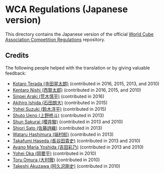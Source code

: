 WCA Regulations (Japanese version)
================================

This directory contains the Japanese version of
the official [World Cube Association Competition Regulations](https://worldcubeassociation.org/regulations/) repository.

Credits
-------

The following people helped with the translation or by giving valuable feedback:

* [Kotaro Terada (寺田晃太朗)](https://www.worldcubeassociation.org/results/p.php?i=2010TERA01) (contributed in 2016, 2015, 2013, and 2010)
* [Kentaro Nishi (西賢太郎)](https://www.worldcubeassociation.org/results/p.php?i=2006NISH01) (contributed in 2016, 2015, and 2010)
* [Sinpei Araki (荒木慎平)](https://www.worldcubeassociation.org/results/p.php?i=2006ARAK01) (contributed in 2016)
* [Akihiro Ishida (石田朗大)](https://www.worldcubeassociation.org/results/p.php?i=2009ISHI01) (contributed in 2015)
* [Yohei Suzuki (鈴木洋平)](https://www.worldcubeassociation.org/results/p.php?i=2006SUZU03) (contributed in 2015)
* [Shuto Ueno (上野柊斗)](https://www.worldcubeassociation.org/results/p.php?i=2008UENO01) (contributed in 2013)
* [Shun Sakurai (櫻井駿)](https://www.worldcubeassociation.org/results/p.php?i=2010SAKU01) (contributed in 2013 and 2010)
* [Shiori Sato (佐藤詩織)](https://www.worldcubeassociation.org/results/p.php?i=2013SATO01) (contributed in 2013)
* [Wataru Hashimura (端村航)](https://www.worldcubeassociation.org/results/p.php?i=2008HASH02) (contributed in 2013)
* [Takafumi Haseda (長谷田貴史)](https://www.worldcubeassociation.org/results/p.php?i=2006HASE01) (contributed in 2013 and 2010)
* [Ayano Maria Yoshida (吉田彩乃)](https://www.worldcubeassociation.org/results/p.php?i=2009YOSH01) (contributed in 2013 and 2010)
* [Yohei Oka (岡要平)](https://www.worldcubeassociation.org/results/p.php?i=2006OKAY01) (contributed in 2010)
* [Toru Omura (大村徹)](https://www.worldcubeassociation.org/results/p.php?i=2008OMUR01) (contributed in 2010)
* [Takeshi Akuzawa (阿久沢剛史)](https://www.worldcubeassociation.org/results/p.php?i=2005AKUZ01) (contributed in 2010)
